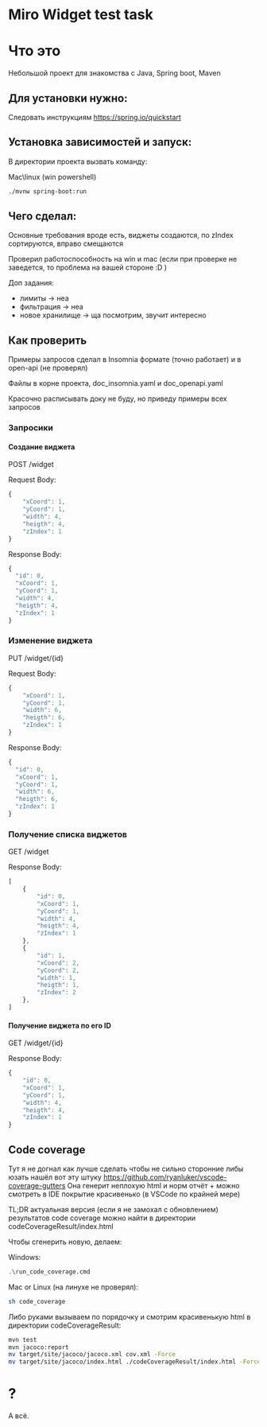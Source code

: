 # Miro Widget test task

# Что это

Небольшой проект для знакомства с Java, Spring boot, Maven

## Для установки нужно:

Следовать инструкциям
https://spring.io/quickstart


## Установка зависимостей и запуск:

В директории проекта вызвать команду:

Mac\linux (win powershell)
```sh
./mvnw spring-boot:run
```


## Чего сделал:

Основные требования вроде есть, виджеты создаются, по zIndex сортируются, вправо смещаются

Проверил работоспособность на win и mac (если при проверке не заведется, то проблема на вашей стороне :D )

Доп задания: 

- лимиты  ->  неа
- фильтрация  ->  неа
- новое хранилище ->  ща посмотрим, звучит интересно


## Как проверить

Примеры запросов сделал в Insomnia формате (точно работает) и в open-api (не проверял)

Файлы в корне проекта, doc_insomnia.yaml и doc_openapi.yaml

Красочно расписывать доку не буду, но приведу примеры всех запросов


### Запросики

#### Создание виджета

POST /widget

Request Body:

```javascript
{
	"xCoord": 1,
	"yCoord": 1,
	"width": 4,
	"heigth": 4,
	"zIndex": 1
}
```

Response Body:

```javascript
{
  "id": 0,
  "xCoord": 1,
  "yCoord": 1,
  "width": 4,
  "heigth": 4,
  "zIndex": 1
}
```



### Изменение виджета

PUT /widget/{id}

Request Body:

```javascript
{
	"xCoord": 1,
	"yCoord": 1,
	"width": 6,
	"heigth": 6,
	"zIndex": 1
}
```

Response Body:

```javascript
{
  "id": 0,
  "xCoord": 1,
  "yCoord": 1,
  "width": 6,
  "heigth": 6,
  "zIndex": 1
}
```




### Получение списка виджетов

GET /widget

Response Body:

```javascript
[
    {
        "id": 0,
    	"xCoord": 1,
    	"yCoord": 1,
    	"width": 4,
    	"heigth": 4,
    	"zIndex": 1
    },
    {
        "id": 1,
    	"xCoord": 2,
    	"yCoord": 2,
    	"width": 1,
    	"heigth": 1,
    	"zIndex": 2
    },
]
```



#### Получение виджета по его ID

GET /widget/{id}

Response Body:

```javascript
{
    "id": 0,
	"xCoord": 1,
	"yCoord": 1,
	"width": 4,
	"heigth": 4,
	"zIndex": 1
}
```



## Code coverage
Тут я не догнал как лучше сделать чтобы не сильно сторонние либы юзать
нашёл вот эту штуку https://github.com/ryanluker/vscode-coverage-gutters
Она генерит неплохую html и норм отчёт + можно смотреть в IDE покрытие красивенько (в VSCode по крайней мере)

TL;DR актуальная версия (если я не замохал с обновлением) результатов code coverage можно найти в директории codeCoverageResult/index.html

Чтобы сгенерить новую, делаем:

Windows:
```sh
.\run_code_coverage.cmd
```

Mac or Linux (на линухе не проверял):
```sh
sh code_coverage
```

Либо руками вызываем по порядочку и смотрим красивенькую html в директории codeCoverageResult:
```sh
mvn test
mvn jacoco:report
mv target/site/jacoco/jacoco.xml cov.xml -Force
mv target/site/jacoco/index.html ./codeCoverageResult/index.html -Force
```


# ?

А всё.